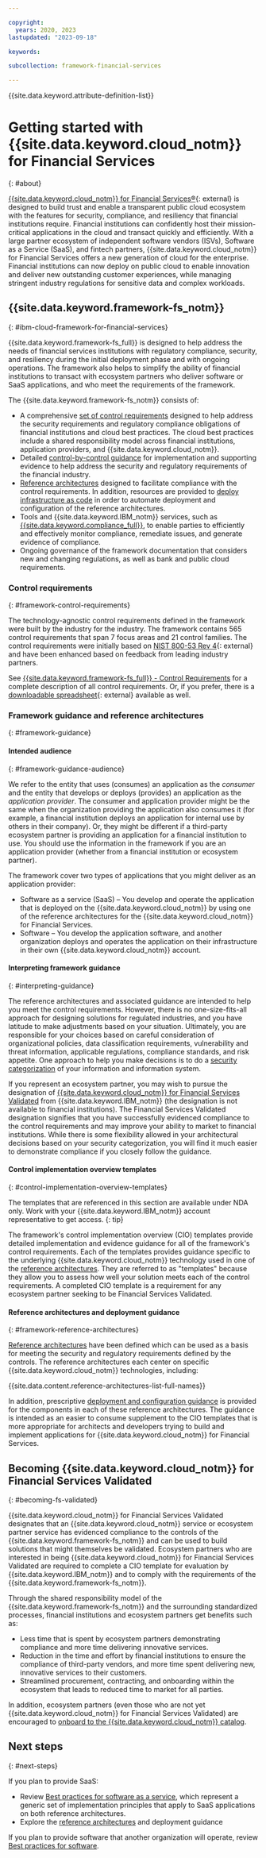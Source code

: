 ```yaml
---

copyright:
  years: 2020, 2023
lastupdated: "2023-09-18"

keywords: 

subcollection: framework-financial-services

---
```


{{site.data.keyword.attribute-definition-list}}

# Getting started with {{site.data.keyword.cloud_notm}} for Financial Services
{: #about}

[{{site.data.keyword.cloud_notm}} for Financial Services®](https://www.ibm.com/cloud/financial-services){: external} is designed to build trust and enable a transparent public cloud ecosystem with the features for security, compliance, and resiliency that financial institutions require. Financial institutions can confidently host their mission-critical applications in the cloud and transact quickly and efficiently. With a large partner ecosystem of independent software vendors (ISVs), Software as a Service (SaaS), and fintech partners, {{site.data.keyword.cloud_notm}} for Financial Services offers a new generation of cloud for the enterprise. Financial institutions can now deploy on public cloud to enable innovation and deliver new outstanding customer experiences, while managing stringent industry regulations for sensitive data and complex workloads.

## {{site.data.keyword.framework-fs_notm}}
{: #ibm-cloud-framework-for-financial-services}

{{site.data.keyword.framework-fs_full}} is designed to help address the needs of financial services institutions with regulatory compliance, security, and resiliency during the initial deployment phase and with ongoing operations. The framework also helps to simplify the ability of financial institutions to transact with ecosystem partners who deliver software or SaaS applications, and who meet the requirements of the framework.

The {{site.data.keyword.framework-fs_notm}} consists of:

* A comprehensive [set of control requirements](#framework-control-requirements) designed to help address the security requirements and regulatory compliance obligations of financial institutions and cloud best practices. The cloud best practices include a shared responsibility model across financial institutions, application providers, and {{site.data.keyword.cloud_notm}}.
* Detailed [control-by-control guidance](#framework-guidance) for implementation and supporting evidence to help address the security and regulatory requirements of the financial industry. 
* [Reference architectures](#framework-reference-architectures) designed to facilitate compliance with the control requirements. In addition, resources are provided to [deploy infrastructure as code](/docs/framework-financial-services?topic=framework-financial-services-shared-deploy-infrastructure-as-code) in order to automate deployment and configuration of the reference architectures.
* Tools and {{site.data.keyword.IBM_notm}} services, such as [{{site.data.keyword.compliance_full}}](/docs/framework-financial-services?topic=framework-financial-services-shared-monitoring-compliance), to enable parties to efficiently and effectively monitor compliance, remediate issues, and generate evidence of compliance.
* Ongoing governance of the framework documentation that considers new and changing regulations, as well as bank and public cloud requirements.

### Control requirements
{: #framework-control-requirements}

The technology-agnostic control requirements defined in the framework were built by the industry for the industry. The framework contains 565 control requirements that span 7 focus areas and 21 control families. The control requirements were initially based on [NIST 800-53 Rev 4](https://csrc.nist.gov/Projects/risk-management/sp800-53-controls/release-search#!/800-53?version=4.0){: external} and have been enhanced based on feedback from leading industry partners.

See [{{site.data.keyword.framework-fs_full}} - Control Requirements](/docs/framework-financial-services-controls) for a complete description of all control requirements. Or, if you prefer, there is a [downloadable spreadsheet](https://cloud.ibm.com/media/docs/downloads/framework-financial-services/IBM_Cloud_Framework_for_Financial_Services_-_Control_Requirements_v1.1.0.xlsx){: external} available as well.

### Framework guidance and reference architectures
{: #framework-guidance}

#### Intended audience
{: #framework-guidance-audience}

We refer to the entity that uses (consumes) an application as the _consumer_ and the entity that develops or deploys (provides) an application as the _application provider_. The consumer and application provider might be the same when the organization providing the application also consumes it (for example, a financial institution deploys an application for internal use by others in their company). Or, they might be different if a third-party ecosystem partner is providing an application for a financial institution to use. You should use the information in the framework if you are an application provider (whether from a financial institution or ecosystem partner). 

The framework cover two types of applications that you might deliver as an application provider:

* Software as a service (SaaS) – You develop and operate the application that is deployed on the {{site.data.keyword.cloud_notm}} by using one of the reference architectures for the {{site.data.keyword.cloud_notm}} for Financial Services.
* Software – You develop the application software, and another organization deploys and operates the application on their infrastructure in their own {{site.data.keyword.cloud_notm}} account.

#### Interpreting framework guidance
{: #interpreting-guidance}

The reference architectures and associated guidance are intended to help you meet the control requirements. However, there is no one-size-fits-all approach for designing solutions for regulated industries, and you have latitude to make adjustments based on your situation. Ultimately, you are responsible for your choices based on careful consideration of organizational policies, data classification requirements, vulnerability and threat information, applicable regulations, compliance standards, and risk appetite. One approach to help you make decisions is to do a [security categorization](/docs/framework-financial-services?topic=framework-financial-services-system-security-categorization) of your information and information system.

If you represent an ecosystem partner, you may wish to pursue the designation of [{{site.data.keyword.cloud_notm}} for Financial Services Validated](#becoming-fs-validated) from {{site.data.keyword.IBM_notm}} (the designation is not available to financial institutions). The Financial Services Validated designation signifies that you have successfully evidenced compliance to the control requirements and may improve your ability to market to financial institutions. While there is some flexibility allowed in your architectural decisions based on your security categorization, you will find it much easier to demonstrate compliance if you closely follow the guidance.

#### Control implementation overview templates
{: #control-implementation-overview-templates}

The templates that are referenced in this section are available under NDA only. Work with your {{site.data.keyword.IBM_notm}} account representative to get access.
{: tip}



The framework's control implementation overview (CIO) templates provide detailed implementation and evidence guidance for all of the framework's control requirements. Each of the templates provides guidance specific to the underlying {{site.data.keyword.cloud_notm}} technology used in one of the [reference architectures](#framework-reference-architectures). They are referred to as "templates" because they allow you to assess how well your solution meets each of the control requirements. A completed CIO template is a requirement for any ecosystem partner seeking to be Financial Services Validated.

#### Reference architectures and deployment guidance
{: #framework-reference-architectures}

[Reference architectures](/docs/framework-financial-services?topic=framework-financial-services-reference-architecture-overview) have been defined which can be used as a basis for meeting the security and regulatory requirements defined by the controls. The reference architectures each center on specific {{site.data.keyword.cloud_notm}} technologies, including:

{{site.data.content.reference-architectures-list-full-names}}

In addition, prescriptive [deployment and configuration guidance](/docs/framework-financial-services?topic=framework-financial-services-shared-deployment-setup-environment) is provided for the components in each of these reference architectures. The guidance is intended as an easier to consume supplement to the CIO templates that is more appropriate for architects and developers trying to build and implement applications for {{site.data.keyword.cloud_notm}} for Financial Services.

## Becoming {{site.data.keyword.cloud_notm}} for Financial Services Validated
{: #becoming-fs-validated}

{{site.data.keyword.cloud_notm}} for Financial Services Validated designates that an {{site.data.keyword.cloud_notm}} service or ecosystem partner service has evidenced compliance to the controls of the {{site.data.keyword.framework-fs_notm}} and can be used to build solutions that might themselves be validated. Ecosystem partners who are interested in being {{site.data.keyword.cloud_notm}} for Financial Services Validated are required to complete a CIO template for evaluation by {{site.data.keyword.IBM_notm}} and to comply with the requirements of the {{site.data.keyword.framework-fs_notm}}.

Through the shared responsibility model of the {{site.data.keyword.framework-fs_notm}} and the surrounding standardized processes, financial institutions and ecosystem partners get benefits such as:

* Less time that is spent by ecosystem partners demonstrating compliance and more time delivering innovative services.
* Reduction in the time and effort by financial institutions to ensure the compliance of third-party vendors, and more time spent delivering new, innovative services to their customers.
* Streamlined procurement, contracting, and onboarding within the ecosystem that leads to reduced time to market for all parties.

In addition, ecosystem partners (even those who are not yet {{site.data.keyword.cloud_notm}} for Financial Services Validated) are encouraged to [onboard to the {{site.data.keyword.cloud_notm}} catalog](/docs/framework-financial-services?topic=framework-financial-services-onboarding-to-catalog).

## Next steps
{: #next-steps}

If you plan to provide SaaS:

* Review [Best practices for software as a service](/docs/framework-financial-services?topic=framework-financial-services-best-practices), which represent a generic set of implementation principles that apply to SaaS applications on both reference architectures.
* Explore the [reference architectures](/docs/framework-financial-services?topic=framework-financial-services-reference-architecture-overview) and deployment guidance

If you plan to provide software that another organization will operate, review [Best practices for software](/docs/framework-financial-services?topic=framework-financial-services-best-practices-software).

